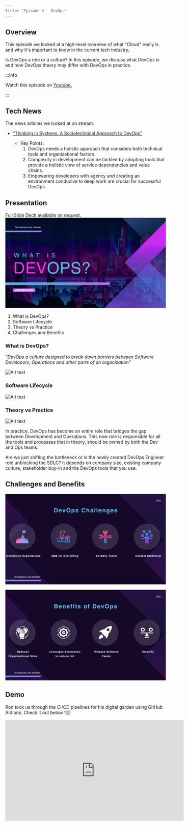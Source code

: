 ```yaml
---
title: "Episode 2 - DevOps"
--- 
```


## Overview

This episode we looked at a high-level overview of what "Cloud" really is and why it's important to know in the current tech industry.

Is DevOps a role or a culture? In this episode, we discuss what DevOps is and how DevOps theory may differ with DevOps in practice.

:::info

Watch this episode on [Youtube.](https://www.youtube.com/watch?v=LWszEZ94FOc)

:::



## Tech News

The news articles we looked at on stream:

- [“Thinking in Systems: A Sociotechnical Approach to DevOps”](https://thenewstack.io/thinking-in-systems-a-sociotechnical-approach-to-devops/)

    - Key Points:
        1.	DevOps needs a holistic approach that considers both technical tools and organizational factors.
        2.	Complexity in development can be tackled by adopting tools that provide a holistic view of service dependencies and value chains.
        3.	Empowering developers with agency and creating an environment conducive to deep work are crucial for successful DevOps.


## Presentation

Full Slide Deck available on request.
![Alt text](<images/what_is_devops.png>)


1. What is DevOps?
2. Software Lifecycle
3. Theory vs Practice
4. Challenges and Benefits 

### What is DevOps? 

_"DevOps a culture designed to break down barriers between Software Developers, Operations and other parts of an organization"_


![Alt text](<images/what_is_devops.gif>)

### Software Lifecycle

![Alt text](<images/software_lifecycle.gif>)


### Theory vs Practice 

![Alt text](<images/theory_vs_practice.gif>)

In practice, DevOps has become an entire role that bridges the gap between Development and Operations. This new role is responsible for all the tools and processes that in theory, should be owned by both the Dev and Ops teams. 

Are we just shifting the bottleneck or is the newly created DevOps Engineer role unblocking the SDLC? It depends on company size, existing company culture, stakeholder buy-in and the DevOps tools that you use.

## Challenges and Benefits

![Alt text](<images/devops_challenges.png>)

![Alt text](<images/devops_benefits.png>)

## Demo

Ron took us through the CI/CD pipelines for his digital garden using GitHub Actions. Check it out below 👇🏽

<iframe width="560" height="315" src="https://www.youtube.com/embed/LWszEZ94FOc?si=bORAYgAu4rn1evP4&amp;controls=0&amp;start=2121" title="YouTube video player" frameborder="0" allow="accelerometer; autoplay; clipboard-write; encrypted-media; gyroscope; picture-in-picture; web-share" allowfullscreen></iframe>